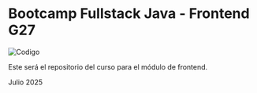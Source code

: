 # Bootcamp Fullstack Java - Frontend G27

![Codigo](https://codigo.edu.pe/wp-content/themes/codigo_theme/images/logo-color-go.svg)

Este será el repositorio del curso para el módulo de frontend.

Julio 2025

